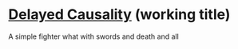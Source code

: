 # [Delayed Causality](http://1j01.github.io/delayed-causality/) (working title)

A simple fighter what with swords and death and all
